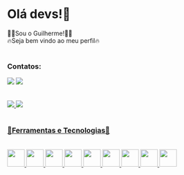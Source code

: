 <h1> Olá devs!👋</h1>
🙋‍♂️Sou o Guilherme!🙋‍♂️</br>
🔥Seja bem vindo ao meu perfil🔥
</br></br>

### Contatos:

<div>
<a href="https://www.instagram.com/guilhermebenso/" target="_blank"><img src="https://img.shields.io/badge/-Instagram-%23E4405F?style=for-the-badge&logo=instagram&logoColor=white" target="_blank"></a>
<a href="https://www.linkedin.com/in/guilherme-de-souza-benso-2b16681ba/" target="_blank"><img src="https://img.shields.io/badge/-LinkedIn-%230077B5?style=for-the-badge&logo=linkedin&logoColor=white" target="_blank"></a>   
</div>
</br>
<![Snake animation](https://github.com/Guilherme-Benso/Guilherme-Benso/blob/output/github-contribution-grid-snake.svg)
</br></br>
<div>
<a href="https://github.com/Guilherme-Benso/">
<img height="180em" src="https://github-readme-stats.vercel.app/api/top-langs/?username=Guilherme-Benso&layout=compact&langs_count=7&theme=dracula"/>
<img height="180em" src="https://github-readme-stats.vercel.app/api?username=Guilherme-Benso&show_icons=true&theme=dracula&include_all_commits=true&count_private=true"/>
</div>
</br>
<h3>🚀Ferramentas e Tecnologias🚀</h3>
</br>
<img src="https://cdn.jsdelivr.net/gh/devicons/devicon/icons/css3/css3-plain-wordmark.svg"width="40" height="40" /> 
<img src="https://cdn.jsdelivr.net/gh/devicons/devicon/icons/git/git-original.svg" width="40" height="40"/>
<img src="https://cdn.jsdelivr.net/gh/devicons/devicon/icons/github/github-original.svg"width="40" height="40" />
<img src="https://cdn.jsdelivr.net/gh/devicons/devicon/icons/html5/html5-plain-wordmark.svg"width="40" height="40" />
<img src="https://cdn.jsdelivr.net/gh/devicons/devicon/icons/javascript/javascript-original.svg"width="40" height="40" />
<img src="https://cdn.jsdelivr.net/gh/devicons/devicon/icons/mysql/mysql-plain-wordmark.svg"width="40" height="40" />
<img src="https://cdn.jsdelivr.net/gh/devicons/devicon/icons/oracle/oracle-original.svg" width="40" height="40"/>
<img src="https://cdn.jsdelivr.net/gh/devicons/devicon/icons/php/php-plain.svg" width="40" height="40"/>
<img src="https://cdn.jsdelivr.net/gh/devicons/devicon/icons/sass/sass-original.svg" width="40" height="40"/>
          
          
          
          
          
         
          
